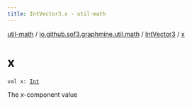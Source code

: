 ```yaml
---
title: IntVector3.x - util-math
---
```


[util-math](../../index.html) / [io.github.sof3.graphmine.util.math](../index.html) / [IntVector3](index.html) / [x](./x.html)

# x

`val x: `[`Int`](https://kotlinlang.org/api/latest/jvm/stdlib/kotlin/-int/index.html)

The *x*-component value

